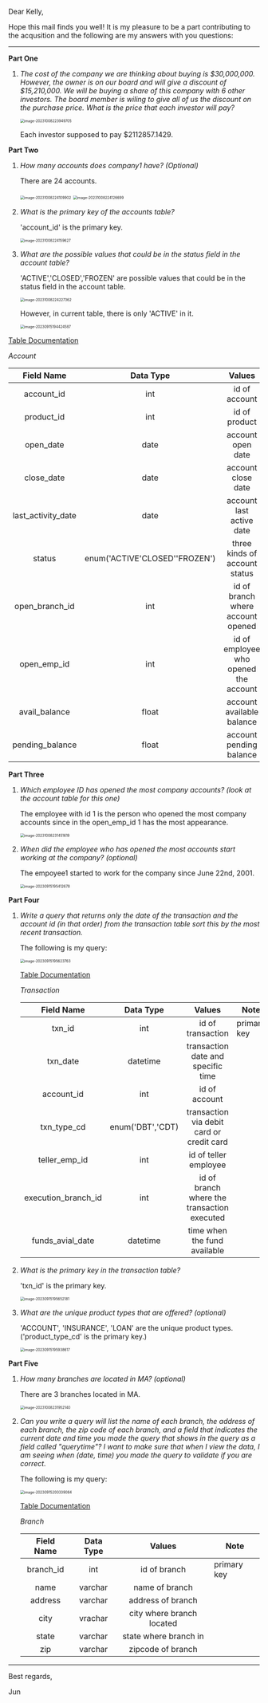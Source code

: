 

Dear Kelly,



Hope this mail finds you well! It is my pleasure to be a part contributing to the acqusition and the following are my answers with you questions:

***

**Part One**

1. *The cost of the company we are thinking about buying is \$30,000,000.  However, the owner is on our board and will give a discount of $15,210,000.  We will be buying a share of this company with 6 other investors.  The board member is wiling to give all of us the discount on the purchase price.  What is the price that each investor will pay?* 
   
   <img src="/Users/julienne_hu/Library/Application Support/typora-user-images/image-20231008223949705.png" alt="image-20231008223949705" style="zoom:50%;" />
   
   Each investor supposed to pay $\$2112857.1429$.

**Part Two**

1. *How many accounts does company1 have?  (Optional)*

   There are 24 accounts.

   <img src="/Users/julienne_hu/Library/Application Support/typora-user-images/image-20231008224109902.png" alt="image-20231008224109902" style="zoom:50%;" />

   <img src="/Users/julienne_hu/Library/Application Support/typora-user-images/image-20231008224126699.png" alt="image-20231008224126699" style="zoom:50%;" />

2. *What is the primary key of the accounts table?*

   'account_id' is the primary key. 

   <img src="/Users/julienne_hu/Library/Application Support/typora-user-images/image-20231008224159627.png" alt="image-20231008224159627" style="zoom:50%;" />

3. *What are the possible values that could be in the status field in the account table?*  

   'ACTIVE','CLOSED','FROZEN' are possible values that could be in the status field in the account table.

   <img src="/Users/julienne_hu/Library/Application Support/typora-user-images/image-20231008224227362.png" alt="image-20231008224227362" style="zoom:50%;" />

   However, in current table, there is only 'ACTIVE' in it.
   
   <img src="/Users/julienne_hu/Library/Application Support/typora-user-images/image-20230915194424587.png" alt="image-20230915194424587" style="zoom:50%;" />

<u>Table Documentation</u>

*Account*

|     Field Name     |           Data Type           |                Values                 | Note        |
| :----------------: | :---------------------------: | :-----------------------------------: | ----------- |
|     account_id     |              int              |             id of account             | primary key |
|     product_id     |              int              |             id of product             |             |
|     open_date      |             date              |           account open date           |             |
|     close_date     |             date              |          account close date           |             |
| last_activity_date |             date              |       account last active date        |             |
|       status       | enum('ACTIVE'CLOSED''FROZEN') |     three kinds of account status     |             |
|   open_branch_id   |              int              |   id of branch where account opened   |             |
|    open_emp_id     |              int              | id of employee who opened the account |             |
|   avail_balance    |             float             |       account available balance       |             |
|  pending_balance   |             float             |        account pending balance        |             |

**Part Three**

1. *Which employee ID has opened the most company accounts? (look at the account table for this one)*

   The employee with id 1 is the person who opened the most company accounts since in the open_emp_id 1 has the most appearance.

   <img src="/Users/julienne_hu/Library/Application Support/typora-user-images/image-20231008231451619.png" alt="image-20231008231451619" style="zoom:50%;" />

2. *When did the  employee who has opened the most accounts start working at the company? (optional)*

   The empoyee1 started to work for the company since June 22nd, 2001.

   <img src="/Users/julienne_hu/Library/Application Support/typora-user-images/image-20230915195412678.png" alt="image-20230915195412678" style="zoom:50%;" />

**Part Four**

1. *Write a query that returns only the date of the transaction and the account id (in that order) from the transaction table sort this by the most recent transaction.* 

   The following is my query:

   <img src="/Users/julienne_hu/Library/Application Support/typora-user-images/image-20230915195623763.png" alt="image-20230915195623763" style="zoom:50%;" />

   <u>Table Documentation</u>

   *Transaction*

   |     Field Name      |    Data Type     |                   Values                    | Note        |
   | :-----------------: | :--------------: | :-----------------------------------------: | ----------- |
   |       txn_id        |       int        |              id of transaction              | primary key |
   |      txn_date       |     datetime     |     transaction date and specific time      |             |
   |     account_id      |       int        |                id of account                |             |
   |     txn_type_cd     | enum('DBT','CDT) |  transaction via debit card or credit card  |             |
   |    teller_emp_id    |       int        |            id of teller employee            |             |
   | execution_branch_id |       int        | id of branch where the transaction executed |             |
   |  funds_avial_date   |     datetime     |        time when the fund available         |             |

   

2. *What is the primary key in the transaction table?*

   'txn_id' is the primary key.

   <img src="/Users/julienne_hu/Library/Application Support/typora-user-images/image-20230915195652181.png" alt="image-20230915195652181" style="zoom:50%;" />

3. *What are the unique product types that are offered?  (optional)*

   'ACCOUNT', 'INSURANCE', 'LOAN' are the unique product types.('product_type_cd' is the primary key.)

   <img src="/Users/julienne_hu/Library/Application Support/typora-user-images/image-20230915195938617.png" alt="image-20230915195938617" style="zoom:50%;" />

**Part Five**

1. *How many branches are located in MA?  (optional)*

   There are 3 branches located in MA.

   <img src="/Users/julienne_hu/Library/Application Support/typora-user-images/image-20231008231952140.png" alt="image-20231008231952140" style="zoom:50%;" />

2. *Can you write a query will list the name of each branch, the address of each branch, the zip code of each branch, and a field that indicates the current date and time you made the query that shows in the query as a field called "querytime"?  I want to make sure that when I view the data, I am seeing when (date, time) you made the query to validate if you are correct.* 

   The following is my query:

   <img src="/Users/julienne_hu/Library/Application Support/typora-user-images/image-20230915200339084.png" alt="image-20230915200339084" style="zoom:50%;" />
   
   <u>Table Documentation</u>
   
   *Branch*
   
   | Field Name | Data Type |          Values           | Note        |
   | :--------: | :-------: | :-----------------------: | ----------- |
   | branch_id  |    int    |       id of branch        | primary key |
   |    name    |  varchar  |      name of branch       |             |
   |  address   |  varchar  |     address of branch     |             |
   |    city    |  vrachar  | city where branch located |             |
   |   state    |  varchar  |   state where branch in   |             |
   |    zip     |  varchar  |     zipcode of branch     |             |
   

***

Best regards,

Jun